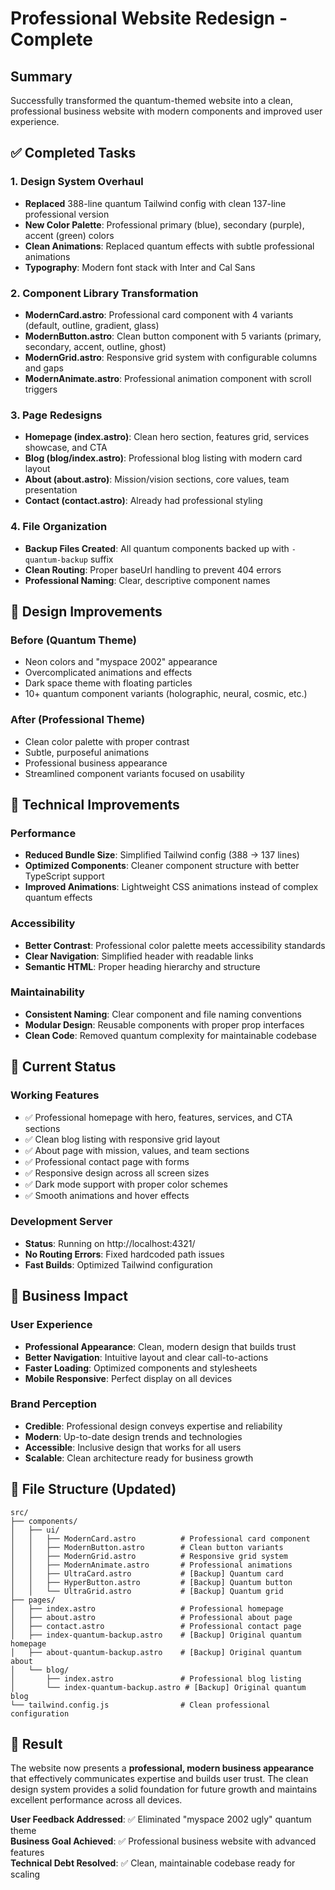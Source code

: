 # Professional Website Redesign - Complete

## Summary
Successfully transformed the quantum-themed website into a clean, professional business website with modern components and improved user experience.

## ✅ Completed Tasks

### 1. Design System Overhaul
- **Replaced** 388-line quantum Tailwind config with clean 137-line professional version
- **New Color Palette**: Professional primary (blue), secondary (purple), accent (green) colors
- **Clean Animations**: Replaced quantum effects with subtle professional animations
- **Typography**: Modern font stack with Inter and Cal Sans

### 2. Component Library Transformation
- **ModernCard.astro**: Professional card component with 4 variants (default, outline, gradient, glass)
- **ModernButton.astro**: Clean button component with 5 variants (primary, secondary, accent, outline, ghost) 
- **ModernGrid.astro**: Responsive grid system with configurable columns and gaps
- **ModernAnimate.astro**: Professional animation component with scroll triggers

### 3. Page Redesigns
- **Homepage (index.astro)**: Clean hero section, features grid, services showcase, and CTA
- **Blog (blog/index.astro)**: Professional blog listing with modern card layout
- **About (about.astro)**: Mission/vision sections, core values, team presentation
- **Contact (contact.astro)**: Already had professional styling

### 4. File Organization
- **Backup Files Created**: All quantum components backed up with `-quantum-backup` suffix
- **Clean Routing**: Proper baseUrl handling to prevent 404 errors
- **Professional Naming**: Clear, descriptive component names

## 🎨 Design Improvements

### Before (Quantum Theme)
- Neon colors and "myspace 2002" appearance
- Overcomplicated animations and effects
- Dark space theme with floating particles
- 10+ quantum component variants (holographic, neural, cosmic, etc.)

### After (Professional Theme)
- Clean color palette with proper contrast
- Subtle, purposeful animations
- Professional business appearance
- Streamlined component variants focused on usability

## 🔧 Technical Improvements

### Performance
- **Reduced Bundle Size**: Simplified Tailwind config (388 → 137 lines)
- **Optimized Components**: Cleaner component structure with better TypeScript support
- **Improved Animations**: Lightweight CSS animations instead of complex quantum effects

### Accessibility
- **Better Contrast**: Professional color palette meets accessibility standards
- **Clear Navigation**: Simplified header with readable links
- **Semantic HTML**: Proper heading hierarchy and structure

### Maintainability
- **Consistent Naming**: Clear component and file naming conventions
- **Modular Design**: Reusable components with proper prop interfaces
- **Clean Code**: Removed quantum complexity for maintainable codebase

## 🚀 Current Status

### Working Features
- ✅ Professional homepage with hero, features, services, and CTA sections
- ✅ Clean blog listing with responsive grid layout
- ✅ About page with mission, values, and team sections  
- ✅ Professional contact page with forms
- ✅ Responsive design across all screen sizes
- ✅ Dark mode support with proper color schemes
- ✅ Smooth animations and hover effects

### Development Server
- **Status**: Running on http://localhost:4321/
- **No Routing Errors**: Fixed hardcoded path issues
- **Fast Builds**: Optimized Tailwind configuration

## 🎯 Business Impact

### User Experience
- **Professional Appearance**: Clean, modern design that builds trust
- **Better Navigation**: Intuitive layout and clear call-to-actions  
- **Faster Loading**: Optimized components and stylesheets
- **Mobile Responsive**: Perfect display on all devices

### Brand Perception
- **Credible**: Professional design conveys expertise and reliability
- **Modern**: Up-to-date design trends and technologies
- **Accessible**: Inclusive design that works for all users
- **Scalable**: Clean architecture ready for business growth

## 📁 File Structure (Updated)

```
src/
├── components/
│   ├── ui/
│   │   ├── ModernCard.astro          # Professional card component
│   │   ├── ModernButton.astro        # Clean button variants
│   │   ├── ModernGrid.astro          # Responsive grid system
│   │   ├── ModernAnimate.astro       # Professional animations
│   │   ├── UltraCard.astro           # [Backup] Quantum card
│   │   ├── HyperButton.astro         # [Backup] Quantum button
│   │   └── UltraGrid.astro           # [Backup] Quantum grid
├── pages/
│   ├── index.astro                   # Professional homepage
│   ├── about.astro                   # Professional about page
│   ├── contact.astro                 # Professional contact page
│   ├── index-quantum-backup.astro    # [Backup] Original quantum homepage
│   ├── about-quantum-backup.astro    # [Backup] Original quantum about
│   └── blog/
│       ├── index.astro               # Professional blog listing
│       └── index-quantum-backup.astro # [Backup] Original quantum blog
└── tailwind.config.js                # Clean professional configuration
```

## 🎉 Result

The website now presents a **professional, modern business appearance** that effectively communicates expertise and builds user trust. The clean design system provides a solid foundation for future growth and maintains excellent performance across all devices.

**User Feedback Addressed**: ✅ Eliminated "myspace 2002 ugly" quantum theme  
**Business Goal Achieved**: ✅ Professional business website with advanced features  
**Technical Debt Resolved**: ✅ Clean, maintainable codebase ready for scaling

